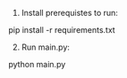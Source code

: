 1. Install prerequistes to run:

  pip install -r requirements.txt

2. Run main.py:

  python main.py

